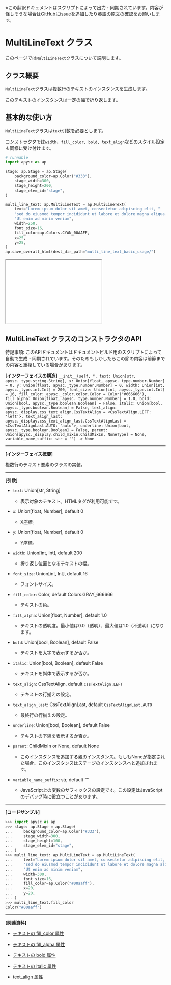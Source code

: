 <span class="inconspicuous-txt">※この翻訳ドキュメントはスクリプトによって出力・同期されています。内容が怪しそうな場合は<a href="https://github.com/simon-ritchie/apysc/issues" target="_blank">GitHubにissue</a>を追加したり[英語の原文](https://simon-ritchie.github.io/apysc/en/multi_line_text.html)の確認をお願いします。</span>

# MultiLineText クラス

このページでは`MultiLineText`クラスについて説明します。

## クラス概要

`MultiLineText`クラスは複数行のテキストのインスタンスを生成します。

このテキストのインスタンスは一定の幅で折り返します。

## 基本的な使い方

`MultiLineText`クラスは`text`引数を必要とします。

コンストラクタでは`width`、`fill_color`、`bold`、`text_align`などのスタイル設定も同様に受け付けます。

```py
# runnable
import apysc as ap

stage: ap.Stage = ap.Stage(
    background_color=ap.Color("#333"),
    stage_width=300,
    stage_height=200,
    stage_elem_id="stage",
)

multi_line_text: ap.MultiLineText = ap.MultiLineText(
    text="Lorem ipsum dolor sit amet, consectetur adipiscing elit, "
    "sed do eiusmod tempor incididunt ut labore et dolore magna aliqua. "
    "Ut enim ad minim veniam",
    width=250,
    font_size=16,
    fill_color=ap.Colors.CYAN_00AAFF,
    x=25,
    y=25,
)
ap.save_overall_html(dest_dir_path="multi_line_text_basic_usage/")
```

<iframe src="static/multi_line_text_basic_usage/index.html" width="300" height="200"></iframe>

## MultiLineText クラスのコンストラクタのAPI

<span class="inconspicuous-txt">特記事項: このAPIドキュメントはドキュメントビルド用のスクリプトによって自動で生成・同期されています。そのためもしかしたらこの節の内容は前節までの内容と重複している場合があります。</span>

**[インターフェイスの構造]** `__init__(self, *, text: Union[str, apysc._type.string.String], x: Union[float, apysc._type.number.Number] = 0, y: Union[float, apysc._type.number.Number] = 0, width: Union[int, apysc._type.int.Int] = 200, font_size: Union[int, apysc._type.int.Int] = 16, fill_color: apysc._color.color.Color = Color("#666666"), fill_alpha: Union[float, apysc._type.number.Number] = 1.0, bold: Union[bool, apysc._type.boolean.Boolean] = False, italic: Union[bool, apysc._type.boolean.Boolean] = False, text_align: apysc._display.css_text_align.CssTextAlign = <CssTextAlign.LEFT: 'left'>, text_align_last: apysc._display.css_text_align_last.CssTextAlignLast = <CssTextAlignLast.AUTO: 'auto'>, underline: Union[bool, apysc._type.boolean.Boolean] = False, parent: Union[apysc._display.child_mixin.ChildMixIn, NoneType] = None, variable_name_suffix: str = '') -> None`<hr>

**[インターフェイス概要]**

複数行のテキスト要素のクラスの実装。<hr>

**[引数]**

- `text`: Union[str, String]
  - 表示対象のテキスト。HTMLタグが利用可能です。

- `x`: Union[float, Number], default 0
  - X座標。

- `y`: Union[float, Number], default 0
  - Y座標。

- `width`: Union[int, Int], default 200
  - 折り返し位置となるテキストの幅。

- `font_size`: Union[int, Int], default 16
  - フォントサイズ。

- `fill_color`: Color, default Colors.GRAY_666666
  - テキストの色。

- `fill_alpha`: Union[float, Number], default 1.0
  - テキストの透明度。最小値は0.0（透明）、最大値は1.0（不透明）になります。

- `bold`: Union[bool, Boolean], default False
  - テキストを太字で表示するか否か。

- `italic`: Union[bool, Boolean], default False
  - テキストを斜体で表示するか否か。

- `text_align`: CssTextAlign, default `CssTextAlign.LEFT`
  - テキストの行揃えの設定。

- `text_align_last`: CssTextAlignLast, default `CssTextAlignLast.AUTO`
  - 最終行の行揃えの設定。

- `underline`: Union[bool, Boolean], default False
  - テキストの下線を表示するか否か。

- `parent`: ChildMixIn or None, default None
  - このインスタンスを追加する親のインスタンス。もしもNoneが指定された場合、このインスタンスはステージのインスタンスへと追加されます。

- `variable_name_suffix`: str, default ""
  - JavaScript上の変数のサフィックスの設定です。この設定はJavaScriptのデバッグ時に役立つことがあります。

<hr>

**[コードサンプル]**

```py
>>> import apysc as ap
>>> stage: ap.Stage = ap.Stage(
...     background_color=ap.Color("#333"),
...     stage_width=300,
...     stage_height=100,
...     stage_elem_id="stage",
... )
>>> multi_line_text: ap.MultiLineText = ap.MultiLineText(
...     text="Lorem ipsum dolor sit amet, consectetur adipiscing elit, "
...     "sed do eiusmod tempor incididunt ut labore et dolore magna aliqua. "
...     "Ut enim ad minim veniam",
...     width=300,
...     font_size=16,
...     fill_color=ap.Color("#00aaff"),
...     x=20,
...     y=20,
... )
>>> multi_line_text.fill_color
Color("#00aaff")
```

<hr>

**[関連資料]**

- [テキストの fill_color 属性](https://simon-ritchie.github.io/apysc/jp/jp_text_fill_color.html)
- [テキストの fill_alpha 属性](https://simon-ritchie.github.io/apysc/jp/jp_text_fill_alpha.html)

- [テキストの bold 属性](https://simon-ritchie.github.io/apysc/jp/jp_text_bold.html)
- [テキストの italic 属性](https://simon-ritchie.github.io/apysc/jp/jp_text_italic.html)

- [text_align 属性](https://simon-ritchie.github.io/apysc/jp/jp_text_align.html)